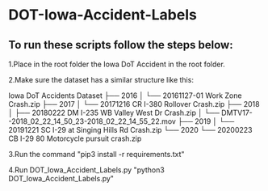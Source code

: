 # DOT-Iowa-Accident-Labels

## To run these scripts follow the steps below:

1.Place in the root folder the Iowa DoT Accident in the root folder.

2.Make sure the dataset has a similar structure like this:

Iowa DoT Accidents Dataset
├── 2016
│   └── 20161127-01 Work Zone Crash.zip
├── 2017
│   └── 20171216 CR I-380 Rollover Crash.zip
├── 2018
│   ├── 20180222 DM I-235 WB Valley West Dr Crash.zip
│   └── DMTV17--2018_02_22_14_50_23-2018_02_22_14_55_22.mov
├── 2019
│   └── 20191221 SC I-29 at Singing Hills Rd Crash.zip
└── 2020
    └── 20200223 CB I-29 80 Motorcycle pursuit crash.zip
    
3.Run the command "pip3 install -r requirements.txt"

4.Run DOT_Iowa_Accident_Labels.py "python3 DOT_Iowa_Accident_Labels.py"

